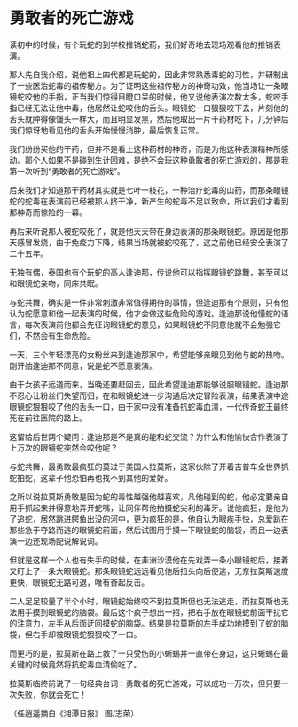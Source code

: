 # 勇敢者的死亡游戏

读初中的时候，有个玩蛇的到学校推销蛇药，我们好奇地去现场观看他的推销表演。 

那人先自我介绍，说他祖上四代都是玩蛇的，因此非常熟悉毒蛇的习性，并研制出了一些医治蛇毒的祖传秘方。为了证明这些祖传秘方的神奇功效，他当场让一条眼镜蛇咬他的手指，正当我们惊得目瞪口呆的时候，他又说他表演次数太多，蛇咬手指已经无法让他中毒，他居然让蛇咬他的舌头。眼镜蛇一口狠狠咬下去，片刻他的舌头就肿得像馒头一样大，而且明显发黑，然后他取出一片干药材吃下，几分钟后我们惊讶地看见他的舌头开始慢慢消肿，最后恢复正常。 

我们纷纷买他的干药，但并不是看上这种药材的神奇，而是为他这种表演精神所感动。那个人如果不是碰到生计困难，是绝不会玩这种勇敢者的死亡游戏的，那是我第一次听到“勇敢者的死亡游戏”。 

后来我们才知道那干药材其实就是七叶一枝花，一种治疗蛇毒的山药，而那条眼镜蛇的蛇毒在表演前已经被那人挤干净，新产生的蛇毒不足以致命，所以我们才看到那神奇而惊险的一幕。 

再后来听说那人被蛇咬死了，就是他天天带在身边表演的那条眼镜蛇。原因是他那天感冒发烧，由于免疫力下降，结果当场就被蛇咬死了，这之前他已经安全表演了二十五年。 

无独有偶，泰国也有个玩蛇的高人逢迪那，传说他可以指挥眼镜蛇跳舞，甚至可以和眼镜蛇亲吻，同床共眠。 

与蛇共舞，确实是一件非常刺激非常值得期待的事情，但逢迪那有个原则，只有他认为蛇愿意和他一起表演的时候，他才会做这些危险的游戏。逢迪那说他懂蛇的语言，每次表演前他都会先征询眼镜蛇的意见，如果眼镜蛇不同意他就不会勉强它们，不然会有生命危险。 

一天，三个年轻漂亮的女粉丝来到逢迪那家中，希望能够亲眼见到他与蛇的热吻。刚开始逢迪那不同意，说是蛇不愿意表演。 

由于女孩子远道而来，当晚还要赶回去，因此希望逢迪那能够说服眼镜蛇。逢迪那不忍心让粉丝们失望而归，在和眼镜蛇进一步沟通后决定冒险表演，结果表演中途眼镜蛇狠狠咬了他的舌头一口，由于家中没有准备抗蛇毒血清，一代传奇蛇王最终死在前往医院的路上。 

这留给后世两个疑问：逢迪那是不是真的能和蛇交流？为什么和他愉快合作表演了上万次的眼镜蛇突然会咬他呢？ 

与蛇共舞，最勇敢最疯狂的莫过于美国人拉莫斯，这家伙除了开着吉普车全世界抓蛇拍蛇，这辈子他恐怕再也找不到其他的爱好。 

之所以说拉莫斯勇敢是因为蛇的毒性越强他越喜欢，凡他碰到的蛇，他必定要亲自用手抓起来并得意地弄开蛇嘴，让同伴帮他拍摄蛇尖利的毒牙。说他疯狂，是他为了追蛇，居然跳进鳄鱼出没的河中，更为疯狂的是，他自认为眼疾手快，总爱趴在那些急于夺路而逃的眼镜蛇前面，然后试图用手摸一下眼镜蛇的脑袋，而且一边表演一边还现场配说解说词。 

但就是这样一个人也有失手的时候，在非洲沙漠他在先戏弄一条小眼镜蛇后，接着又盯上了一条大眼镜蛇。那条眼镜蛇远远看见他后扭头向后便逃，无奈拉莫斯速度更快，眼镜蛇无路可退，唯有奋起反击。 

二人足足较量了半个小时，眼镜蛇始终咬不到拉莫斯但也无法逃走，而拉莫斯也无法用手摸到眼镜蛇的脑袋。最后这个疯子想出一招，把右手放在眼镜蛇前面干扰它的注意力，左手从后面迂回摸蛇的脑袋。结果是拉莫斯的左手成功地摸到了蛇的脑袋，但右手却被眼镜蛇狠狠咬了一口。 

而更巧的是，拉莫斯在路上救了一只受伤的小蜥蜴并一直带在身边，这只蜥蜴在最关键的时候竟然将抗蛇毒血清偷吃了。 

拉莫斯临终前说了一句经典台词：勇敢者的死亡游戏，可以成功一万次，但只要一次失败，你就会死亡！ 

（任逍遥摘自《湘潭日报》 图/志荣）